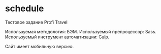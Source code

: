 # schedule
Тестовое задание Profi Travel 

Используемая методология: БЭМ.
Используемый препроцессор: Sass.
Используемый инструмент автоматизации: Gulp.

Сайт имеет мобильную версию. 
